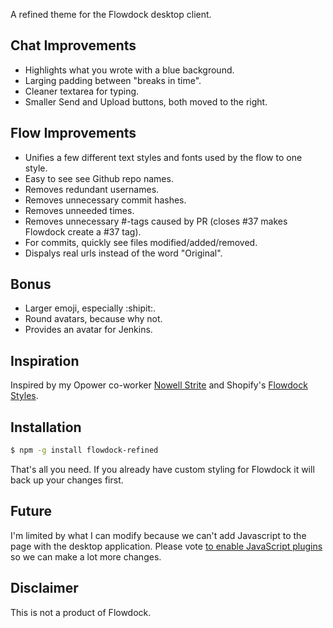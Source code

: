 A refined theme for the Flowdock desktop client.

## Chat Improvements

* Highlights what you wrote with a blue background.
* Larging padding between "breaks in time".
* Cleaner textarea for typing.
* Smaller Send and Upload buttons, both moved to the right.

## Flow Improvements

* Unifies a few different text styles and fonts used by the flow to one style.
* Easy to see see Github repo names.
* Removes redundant usernames.
* Removes unnecessary commit hashes.
* Removes unneeded times.
* Removes unnecessary #-tags caused by PR (closes #37 makes Flowdock create a #37 tag).
* For commits, quickly see files modified/added/removed.
* Dispalys real urls instead of the word "Original".

## Bonus
* Larger emoji, especially :shipit:.
* Round avatars, because why not.
* Provides an avatar for Jenkins.

## Inspiration

Inspired by my Opower co-worker [Nowell Strite](https://github.com/nowells) and
Shopify's [Flowdock Styles](https://github.com/Shopify/flowdock_styles).

## Installation

```bash
$ npm -g install flowdock-refined
```

That's all you need. If you already have custom styling for Flowdock it will back up your changes first.

## Future

I'm limited by what I can modify because we can't add Javascript to the page
with the desktop application. Please vote [to enable JavaScript plugins](http://flowdock.uservoice.com/forums/36827-general/suggestions/5519689-userscript-or-plugin-capability-in-desktop-client)
so we can make a lot more changes.

## Disclaimer

This is not a product of Flowdock.